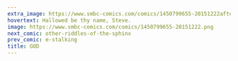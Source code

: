 ```yaml
---
extra_image: https://www.smbc-comics.com/comics/1450799655-20151222after.png
hovertext: Hallowed be thy name, Steve.
image: https://www.smbc-comics.com/comics/1450799655-20151222.png
next_comic: other-riddles-of-the-sphinx
prev_comic: e-stalking
title: GOD
---
```


